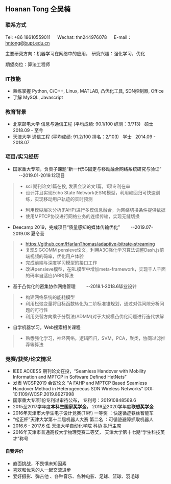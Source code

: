 ## Hoanan Tong 仝昊楠

<!--You can use the [editor on GitHub](https://github.com/HarlanThomas/HarlanThomas.github.io/edit/master/index.md) to maintain and preview the content for your website in Markdown files.
[comment]: Whenever you commit to this repository, GitHub Pages will run [Jekyll](https://jekyllrb.com/) to rebuild the pages in your site, from the content in your Markdown files.
-->
### 联系方式
Tel: +86 18610559011   &emsp;   Wechat: thn244976078  &emsp;  E-mail： hntong@bupt.edu.cn

主要研究方向：机器学习在网络中的应用，     研究兴趣：强化学习，优化

期望岗位：算法工程师
### IT技能
-	熟练掌握  Python, C/C++, Linux, MATLAB, 凸优化工具, SDN控制器, Office
-	了解      MySQL, Javascript
### 教育背景
-	北京邮电大学			信息与通信工程 (平均成绩: 90.1/100 综测：3/713)	 &nbsp;    硕士   &nbsp;    2018.09 - 至今
-	天津大学				通信工程 (平均成绩: 91.2/100  排名：2/103)	       &nbsp;    学士	  &nbsp;    2014.09 - 2018.07
### 项目/实习经历
* 国家重大专项，负责子课题“新一代5G固定与移动融合网络系统研究与验证”        &emsp;  --2019.01-2019.12项目    
>    * sci 期刊论文1篇在投, 发表会议论文1篇，1项专利在审
>    * 设计并且实现Echo State Network(ESN)模型，利用岭回归可快速训练，实现移动用户轨迹的实时预测
>    - 利用模糊层次分析(FAHP)进行多模信息融合，为网络切换条件提供依据
>   - 使用MPTCP协议进行网络业务的连续传输，实现无缝切换
-	Deecamp 2019，完成项目“质量感知的媒体传输优化”                         &nbsp;&nbsp;&nbsp;&emsp;  --2019.07-2019.08 夏令营
>    - https://github.com/HarlanThomas/adaptive-bitrate-streaming
>    - 复现SIGCOMM pensieve论文，利用A3C强化学习算法调整Dash.js前端视频的码率，优化用户体验
>    - 完成前端与深度学习模型的接口工作
>    - 改进pensieve模型，在RL模型中增加meta-framework，实现千人千面的码率自适应(ABR)算法
-	基于凸优化的密集协作网络管理	                                        &nbsp;&nbsp;&nbsp;&emsp;    --2018.1-2018.6毕业设计
>    - 构建网络系统的能耗模型
>   - 利用松弛变量将目标函数转化为二阶标准锥规划，通过对偶间隙分析问题的可行性
>   - 利用交替方向乘子分裂法(ADMM)对于大规模凸优化问题进行迭代求解
-	自学机器学习，Web搜索相关课程
>    - 熟悉强化学习，神经网络，逻辑回归，SVM，PCA，聚类，协同过滤推荐等算法
### 竞赛/获奖/论文情况
-	IEEE ACCESS 期刊论文在投，“Seamless Handover with Mobility Information and MPTCP in Software Defined HetNets”
- 发表 WCSP2019 会议论文 “A FAHP and MPTCP Based Seamless Handover Method in Heterogeneous SDN Wireless Networks”		DOI: 10.1109/WCSP.2019.8927998    
- 国家重大专项1份专利过审待公布，   专利号：201910848569.6
-	2015至2017学年度**本科生国家奖学金**， 2019至2020学年度**联想奖学金**
-	2016年天津市大学生电子设计竞赛(TI杯) 一等奖    ：快速循迹铁丝智能车
-	“松正杯”天津大学第十二届机器人大赛 第二名    ：可循迹避障抓取机器人
-	2016.6 - 2017.6 任 天津大学自动化学院 科协 执行主席
-	2016年天津市普通高校大学物理竞赛二等奖， 天津大学第十七期“学生科技英才”称号
#### 自我评价
-	直面挑战，不畏惧未知因素
-	喜欢和优秀的人一起交流进步
-	爱好摄影、弹吉他 、各种音乐、各种电影、足球、篮球、羽毛球

<!--
### Support or Contact
Having trouble with Pages? Check out our [documentation](https://help.github.com/categories/github-pages-basics/) or [contact support](https://github.com/contact) and we’ll help you sort it out.
[comment]: ![star](https://gitee.com/itsay/resume/badge/star.svg?theme=white)](https://gitee.com/itsay/resume/stargazers)    
[comment]: ![fork](https://gitee.com/itsay/resume/badge/fork.svg?theme=white)](https://gitee.com/itsay/resume/members)
-->
